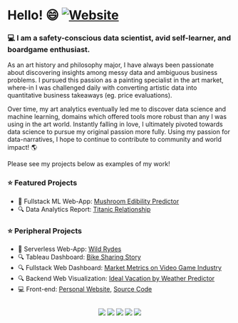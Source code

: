 # Hello! 😄 [![Website](https://img.shields.io/badge/My-Website-blue?style=flat-square&logo=appveyor)](https://cdenq.github.io/)

### 💻 I am a safety-conscious data scientist, avid self-learner, and boardgame enthusiast.

As an art history and philosophy major, I have always been passionate about discovering insights among messy data and ambiguous business problems. I pursued this passion as a painting specialist in the art market, where-in I was challenged daily with converting artistic data into quantitative business takeaways (eg. price evaluations).

Over time, my art analytics eventually led me to discover data science and machine learning, domains which offered tools more robust than any I was using in the art world. Instantly falling in love, I ultimately pivoted towards data science to pursue my original passion more fully. Using my passion for data-narratives, I hope to continue to contribute to community and world impact! 🌎

Please see my projects below as examples of my work!

### ⭐ **Featured Projects**
- 🧠 Fullstack ML Web-App: [Mushroom Edibility Predictor](https://github.com/cdenq/mushroom-edibility-predictor)
- 🔍 Data Analytics Report: [Titanic Relationship](https://github.com/cdenq/titanic-data-analysis)

### ⭐ **Peripheral Projects**
- 🥞 Serverless Web-App: [Wild Rydes](https://github.com/cdenq/wild-rydes-server-less-web-app) 
- 🔍 Tableau Dashboard: [Bike Sharing Story](https://github.com/cdenq/bike-sharing-tableau-dashboard)
- 🔍 Fullstack Web Dashboard: [Market Metrics on Video Game Industry](https://github.com/cdenq/web-dashboard-of-video-game-industry)
- 🔍 Backend Web Visualization: [Ideal Vacation by Weather Predictor](https://github.com/cdenq/ideal-vacation-by-weather-predictor)
- 💻 Front-end: [Personal Website](https://cdenq.github.io/), [Source Code](https://github.com/cdenq/cdenq.github.io)

##
<p align="center" width="100%">
  <a href="https://www.linkedin.com/in/christopherdenq/"><img src="https://img.shields.io/badge/linkedin-%230077B5.svg?&style=for-the-badge&logo=linkedin&logoColor=white"></a>
  <a href="https://github.com/cdenq"><img src="https://img.shields.io/badge/-Github-333?style=for-the-badge&logo=GitHub&logoColor=white"></a>
  <a href="mailto:christopherdenq@gmail.com"><img src="https://img.shields.io/badge/-Gmail-c14438?style=for-the-badge&logo=Gmail&logoColor=white"></a>
  <a href="https://cdenq.github.io/"><img src="https://img.shields.io/badge/website-343434?style=for-the-badge&logo=About.me&logoColor=white"></a>
  <a href="https://discordapp.com/users/122537517835616257"><img src="https://img.shields.io/badge/Discord-7289DA?style=for-the-badge&logo=discord&logoColor=white">
</p>
